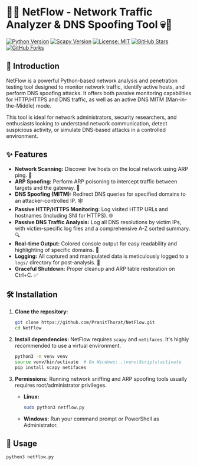 # 👻💀 NetFlow - Network Traffic Analyzer & DNS Spoofing Tool 💀👻

[![Python Version](https://img.shields.io/badge/python-3.x-blue.svg)](https://www.python.org/)
[![Scapy Version](https://img.shields.io/badge/scapy-2.x-green.svg)](https://scapy.net/)
[![License: MIT](https://img.shields.io/badge/License-MIT-yellow.svg)](https://opensource.org/licenses/MIT)
[![GitHub Stars](https://img.shields.io/github/stars/PranitThorat/NetFlow?style=social)](https://github.com/PranitThorat/NetFlow/stargazers)
[![GitHub Forks](https://img.shields.io/github/forks/PranitThorat/NetFlow?style=social)](https://github.com/PranitThorat/NetFlow/network/members)

## 🌟 Introduction

NetFlow is a powerful Python-based network analysis and penetration testing tool designed to monitor network traffic, identify active hosts, and perform DNS spoofing attacks. It offers both passive monitoring capabilities for HTTP/HTTPS and DNS traffic, as well as an active DNS MITM (Man-in-the-Middle) mode.

This tool is ideal for network administrators, security researchers, and enthusiasts looking to understand network communication, detect suspicious activity, or simulate DNS-based attacks in a controlled environment.

## ✨ Features

* **Network Scanning:** Discover live hosts on the local network using ARP ping. 📡
* **ARP Spoofing:** Perform ARP poisoning to intercept traffic between targets and the gateway. 🔗
* **DNS Spoofing (MITM):** Redirect DNS queries for specified domains to an attacker-controlled IP. 🕸️
* **Passive HTTP/HTTPS Monitoring:** Log visited HTTP URLs and hostnames (including SNI for HTTPS). 🌐
* **Passive DNS Traffic Analysis:** Log all DNS resolutions by victim IPs, with victim-specific log files and a comprehensive A-Z sorted summary. 🔍
* **Real-time Output:** Colored console output for easy readability and highlighting of specific domains. 🌈
* **Logging:** All captured and manipulated data is meticulously logged to a `logs/` directory for post-analysis. 📁
* **Graceful Shutdown:** Proper cleanup and ARP table restoration on Ctrl+C. ✅

## 🛠️ Installation

1.  **Clone the repository:**
    ```bash
    git clone https://github.com/PranitThorat/NetFlow.git
    cd NetFlow
    ```

2.  **Install dependencies:**
    NetFlow requires `scapy` and `netifaces`. It's highly recommended to use a virtual environment.

    ```bash
    python3 -m venv venv
    source venv/bin/activate  # On Windows: .\venv\Scripts\activate
    pip install scapy netifaces
    ```

3.  **Permissions:**
    Running network sniffing and ARP spoofing tools usually requires root/administrator privileges.

    * **Linux:**
        ```bash
        sudo python3 netflow.py
        ```
    * **Windows:** Run your command prompt or PowerShell as Administrator.

## 🚀 Usage

```bash
python3 netflow.py
